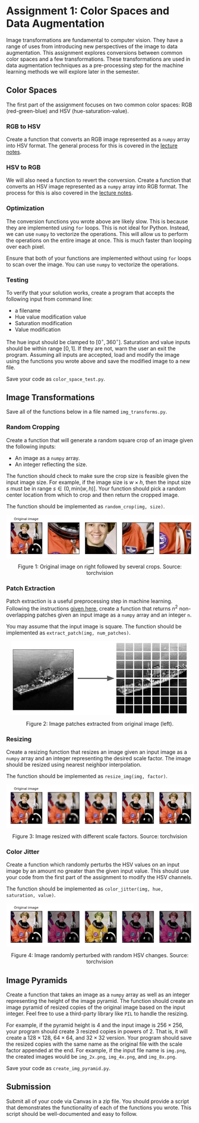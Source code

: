 # Assignment 1: Color Spaces and Data Augmentation

Image transformations are fundamental to computer vision. They have a range of uses from introducing new perspectives of the image to data augmentation. This assignment explores conversions between common color spaces and a few transformations. These transformations are used in data augmentation techniques as a pre-processing step for the machine learning methods we will explore later in the semester.

## Color Spaces

The first part of the assignment focuses on two common color spaces: RGB (red-green-blue) and HSV (hue-saturation-value).

### RGB to HSV

Create a function that converts an RGB image represented as a `numpy` array into HSV format. The general process for this is covered in the [lecture notes](https://ajdillhoff.github.io/notes/color/).

### HSV to RGB

We will also need a function to revert the conversion. Create a function that converts an HSV image represented as a `numpy` array into RGB format.
The process for this is also covered in the [lecture notes](https://ajdillhoff.github.io/notes/color/).

### Optimization

The conversion functions you wrote above are likely slow. This is because they are implemented using `for` loops. This is not ideal for Python. Instead, we can use `numpy` to vectorize the operations. This will allow us to perform the operations on the entire image at once. This is much faster than looping over each pixel.

Ensure that both of your functions are implemented without using `for` loops to scan over the image. You can use `numpy` to vectorize the operations.

### Testing

To verify that your solution works, create a program that accepts the following input from command line:

- a filename
- Hue value modification value
- Saturation modification
- Value modification

The hue input should be clamped to $[0^{\circ}, 360^{\circ}]$. Saturation and value inputs should be within range $[0, 1]$. If they are not, warn the user an exit the program. Assuming all inputs are accepted, load and modify the image using the functions you wrote above and save the modified image to a new file.

Save your code as `color_space_test.py`.

## Image Transformations

Save all of the functions below in a file named `img_transforms.py`.

### Random Cropping

Create a function that will generate a random square crop of an image given the following inputs:
- An image as a `numpy` array.
- An integer reflecting the size.

The function should check to make sure the crop size is feasible given the input image size. For example, if the image size is $w \times h$, then the input size $s$ must be in range $s \in (0, \text{min}(w, h)]$. Your function should pick a random center location from which to crop and then return the cropped image.

The function should be implemented as `random_crop(img, size)`.

<img style="display: block; margin: auto;" src="img/random_crop.png"/>

<p style="text-align: center;">
Figure 1: Original image on right followed by several crops. Source: torchvision
</p>

### Patch Extraction

Patch extraction is a useful preprocessing step in machine learning. Following the instructions [given here](https://ajdillhoff.github.io/notes/patch_extraction/), create a function that returns $n^2$ non-overlapping patches given an input image as a `numpy` array and an integer `n`.

You may assume that the input image is square. The function should be implemented as `extract_patch(img, num_patches)`.

<img style="display: block; margin: auto;" src="img/patches.png"/>

<p style="text-align: center;">
Figure 2: Image patches extracted from original image (left).
</p>

### Resizing

Create a resizing function that resizes an image given an input image as a `numpy` array and an integer representing the desired scale factor. The image should be resized using nearest neighbor interpolation.

The function should be implemented as `resize_img(img, factor)`.

<img style="display: block; margin: auto;" src="img/resize.png"/>

<p style="text-align: center;">
Figure 3: Image resized with different scale factors. Source: torchvision
</p>

### Color Jitter

Create a function which randomly perturbs the HSV values on an input image by an amount no greater than the given input value. This should use your code from the first part of the assignment to modify the HSV channels.

The function should be implemented as `color_jitter(img, hue, saturation, value)`.

<img style="display: block; margin: auto;" src="img/color_jitter.png"/>

<p style="text-align: center;">
Figure 4: Image randomly perturbed with random HSV changes. Source: torchvision
</p>

## Image Pyramids

Create a function that takes an image as a `numpy` array as well as an integer representing the height of the image pyramid. The function should create an image pyramid of resized copies of the original image based on the input integer. Feel free to use a third-party library like `PIL` to handle the resizing.

For example, if the pyramid height is 4 and the input image is $256 \times 256$, your program should create 3 resized copies in powers of 2. That is, it will create a $128 \times 128$, $64 \times 64$, and $32 \times 32$ version. Your program should save the resized copies with the same name as the original file with the scale factor appended at the end. For example, if the input file name is `img.png`, the created images would be `img_2x.png`, `img_4x.png`, and `img_8x.png`.

Save your code as `create_img_pyramid.py`.

## Submission

Submit all of your code via Canvas in a zip file. You should provide a script that demonstrates the functionality of each of the functions you wrote. This script should be well-documented and easy to follow.